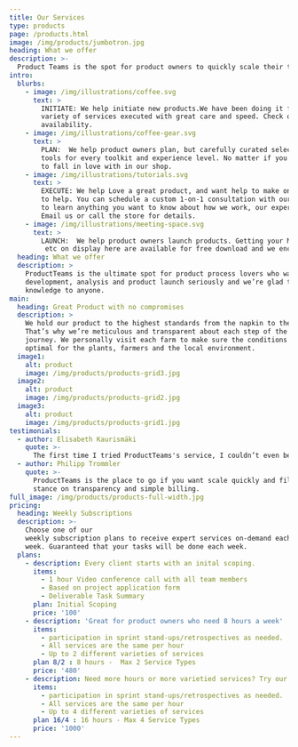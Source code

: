 ```yaml
---
title: Our Services
type: products
page: /products.html
image: /img/products/jumbotron.jpg
heading: What we offer
description: >-
  Product Teams is the spot for product owners to quickly scale their teams.  We are glad to help fill out your team on an ad-hoc basis.
intro:
  blurbs:
    - image: /img/illustrations/coffee.svg
      text: >
        INITIATE: We help initiate new products.We have been doing it for over 25 years, and have been product-owner or product team member to over 500 products. We’re proud to offer a
        variety of services executed with great care and speed. Check our posts or contact us directly for current
        availability.
    - image: /img/illustrations/coffee-gear.svg
      text: >
        PLAN:  We help product owners plan, but carefully curated selection of services and
        tools for every toolkit and experience level. No matter if you run multiple product teams or just started your first start-up, you’ll find services
        to fall in love with in our shop.
    - image: /img/illustrations/tutorials.svg
      text: >
        EXECUTE: We help Love a great product, and want help to make one?  Don't worry, we’re here
        to help. You can schedule a custom 1-on-1 consultation with our expereinced product owners
        to learn anything you want to know about how we work, our experience and methodologies we understand.
        Email us or call the store for details.
    - image: /img/illustrations/meeting-space.svg
      text: >
        LAUNCH:  We help product owners launch products. Getting your MVP out the door and into the wild our the ultimate metric.
         etc on display here are available for free download and we encourage download and sharing. The full price you may pay - if the assets are usefull and you put them to use in your company - goes to support product management scholoarships in under-served communities.
  heading: What we offer
  description: >
    ProductTeams is the ultimate spot for product process lovers who want to learn about product management and support the thought leader that grew the practice where it is today. We take product
    development, analysis and product launch seriously and we’re glad to pass that
    knowledge to anyone.
main:
  heading: Great Product with no compromises
  description: >
    We hold our product to the highest standards from the napkin to the .
    That’s why we’re meticulous and transparent about each step of the coffee’s
    journey. We personally visit each farm to make sure the conditions are
    optimal for the plants, farmers and the local environment.
  image1:
    alt: product
    image: /img/products/products-grid3.jpg
  image2:
    alt: product
    image: /img/products/products-grid2.jpg
  image3:
    alt: product
    image: /img/products/products-grid1.jpg
testimonials:
  - author: Elisabeth Kaurismäki
    quote: >-
      The first time I tried ProductTeams's service, I couldn’t even believe that was able to scale so quickly.
  - author: Philipp Trommler
    quote: >-
      ProductTeams is the place to go if you want scale quickly and fill out your team. I love their
      stance on transparency and simple billing.
full_image: /img/products/products-full-width.jpg
pricing:
  heading: Weekly Subscriptions
  description: >-
    Choose one of our
    weekly subscription plans to receive expert services on-demand each
    week. Guaranteed that your tasks will be done each week.
  plans:
    - description: Every client starts with an inital scoping.
      items:
        - 1 hour Video conference call with all team members
        - Based on project application form
        - Deliverable Task Summary
      plan: Initial Scoping
      price: '100'
    - description: 'Great for product owners who need 8 hours a week'
      items:
        - participation in sprint stand-ups/retrospectives as needed.
        - All services are the same per hour
        - Up to 2 different varieties of services
      plan 8/2 : 8 hours -  Max 2 Service Types
      price: '480'
    - description: Need more hours or more varietied services? Try our custom plan
      items:
        - participation in sprint stand-ups/retrospectives as needed.
        - All services are the same per hour
        - Up to 4 different varieties of services
      plan 16/4 : 16 hours - Max 4 Service Types
      price: '1000'
---
```


